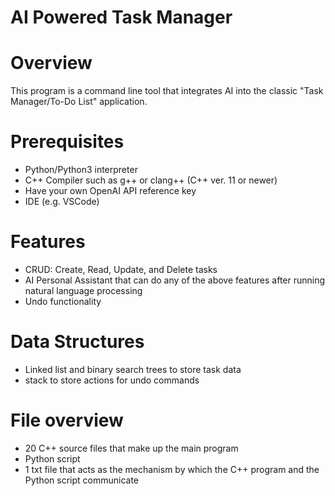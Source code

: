# AI Powered Task Manager

# Overview
This program is a command line tool that integrates AI into the classic "Task Manager/To-Do List" application. 

# Prerequisites
- Python/Python3 interpreter
- C++ Compiler such as g++ or clang++ (C++ ver. 11 or newer)
- Have your own OpenAI API reference key
- IDE (e.g. VSCode)

# Features
- CRUD: Create, Read, Update, and Delete tasks
- AI Personal Assistant that can do any of the above features after running natural language processing
- Undo functionality

# Data Structures
- Linked list and binary search trees to store task data
- stack to store actions for undo commands

# File overview
- 20 C++ source files that make up the main program
- Python script
- 1 txt file that acts as the mechanism by which the C++ program and the Python script communicate


